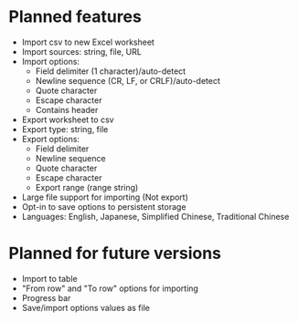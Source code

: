 # Planned features
- Import csv to new Excel worksheet
- Import sources: string, file, URL
- Import options:
    - Field delimiter (1 character)/auto-detect
    - Newline sequence (CR, LF, or CRLF)/auto-detect
    - Quote character
    - Escape character
    - Contains header
- Export worksheet to csv
- Export type: string, file
- Export options:
    - Field delimiter
    - Newline sequence
    - Quote character
    - Escape character
    - Export range (range string)
- Large file support for importing (Not export)
- Opt-in to save options to persistent storage
- Languages: English, Japanese, Simplified Chinese, Traditional Chinese

# Planned for future versions
- Import to table
- "From row" and "To row" options for importing
- Progress bar
- Save/import options values as file